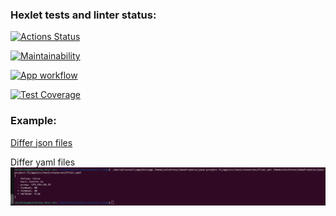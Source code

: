 ### Hexlet tests and linter status:

[![Actions Status](https://github.com/Esthiy/java-project-71/actions/workflows/hexlet-check.yml/badge.svg)](https://github.com/Esthiy/java-project-71/actions)

[![Maintainability](https://api.codeclimate.com/v1/badges/bc953fb0ab378995dab3/maintainability)](https://codeclimate.com/github/Esthiy/java-project-71/maintainability)

[![App workflow](https://github.com/Esthiy/java-project-71/actions/workflows/build-app.yml/badge.svg)](https://github.com/Esthiy/java-project-71/actions/workflows/build-app.yml)

[![Test Coverage](https://api.codeclimate.com/v1/badges/150c3e1f305c159c8e4c/test_coverage)](https://codeclimate.com/github/Esthiy/java-project-71/test_coverage)

### Example:

[Differ json files](https://asciinema.org/a/eFkYhIZ1LxiJAPRXT9hDTibR6)

Differ yaml files ![img.png](img.png)
